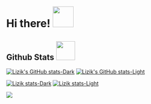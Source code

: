 # Hi there! <img src="https://media.giphy.com/media/v1.Y2lkPTc5MGI3NjExNHcwYWYyczExYm42c3UxOHNmdHV2b2tyamZveDlqYjFvaHFibGVzZSZlcD12MV9zdGlja2Vyc19zZWFyY2gmY3Q9cw/aQjjaJbuDNsK4/giphy.gif" width="55">


<h2>Github Stats <img src="https://media.giphy.com/media/v1.Y2lkPTc5MGI3NjExNHcwYWYyczExYm42c3UxOHNmdHV2b2tyamZveDlqYjFvaHFibGVzZSZlcD12MV9zdGlja2Vyc19zZWFyY2gmY3Q9cw/8SoOvBawjWMbS/giphy.gif" width="50"></h2>
 
[![Lizik's GitHub stats-Dark](https://github-readme-stats.vercel.app/api?username=lika283&show_icons=true&theme=dracula#gh-dark-mode-only)](https://github.com/lika283/github-readme-stats#gh-dark-mode-only)
[![Lizik's GitHub stats-Light](https://github-readme-stats.vercel.app/api?username=lika283&show_icons=true&theme=default#gh-light-mode-only)](https://github.com/lika283/github-readme-stats#gh-light-mode-only)

[![Lizik stats-Dark](https://github-profile-trophy.vercel.app/?username=lika283&theme=onedark#gh-dark-mode-only)](https://github.com/lika283/github-profile-trophy#gh-dark-mode-only)
[![Lizik stats-Light](https://github-profile-trophy.vercel.app/?username=lika283&theme=default#gh-light-mode-only)](https://github.com/lika283/github-profile-trophy#gh-light-mode-only)


![](https://komarev.com/ghpvc/?username=lika283)

